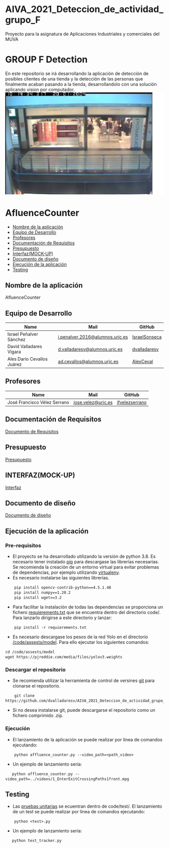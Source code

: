 # AIVA_2021_Deteccion_de_actividad_grupo_F
Proyecto para la asignatura de Aplicaciones Industriales y comerciales del MUVA



#  GROUP F Detection
En este repositorio se irá desarrollando la aplicación de detección de posibles clientes de una tienda y la detección de las personas que finalmente acaban pasando a la tienda, desarrollandolo con una solución aplicando vision por computador.
<img src="./images/CAPTURA.png">
 
 
# AfluenceCounter
 - [Nombre de la aplicación](#Nombre-de-la-aplicación)
 - [Equipo de Desarrollo](#Equipo-de-Desarrollo)
 - [Profesores](#Profesores)
 - [Documentación de Requisitos](#Documentación-de-Requisitos)
 - [Presupuesto](#Presupuesto)
 - [Interfaz(MOCK-UP)](#Interfaz(MOCK-UP))
 - [Documento de diseño](#Documeto-de-diseño)
 - [Ejecución de la aplicación](#Ejecución-de-la-aplicación)
 - [Testing](#Testing)






## Nombre de la aplicación ##
AfluenceCounter

## Equipo de Desarrollo ##
| Name | Mail | GitHub |
| ---- | ---- | ------ |
| Israel Peñalver Sánchez | i.penalver.2016@alumnos.urjc.es | [IsraelSonseca](https://github.com/IsraelSonseca) |
| David Valladares Vigara |	d.valladaresv@alumnos.urjc.es |	[dvalladaresv](https://github.com/dvalladaresv) |
| Ales Darío Cevallos Juárez |	ad.cevallos@alumnos.urjc.es |	[AlexCeval](https://github.com/AlexCeval) |

## Profesores ##
| Name | Mail | GitHub |
| ---- | ---- | ------ |
| José Francisco Vélez Serrano | jose.velez@urjc.es | [jfvelezserrano](https://github.com/jfvelezserrano) |


## Documentación de Requisitos ##
[Documento de Requisitos](./docs/RequisitosDRS.pdf)

## Presupuesto ##
[Presupuesto](./docs/Presupuesto.pdf)

## INTERFAZ(MOCK-UP) ##
[Interfaz](./docs/mockup.pdf)

## Documento de diseño ##
[Documento de diseño](./docs/documento_de_diseño.pdf)

## Ejecución de la aplicación ##  

### Pre-requisitos    
- El proyecto se ha desarrollado utilizando la versión de python 3.8. Es necesario tener instalado [pip](https://pypi.org/project/pip/) para descargase las librerías necesarias. Se recomienda la creación de un entorno virtual para evitar problemas de dependencias, por ejemplo utilizando [virtualenv](https://virtualenv.pypa.io/en/latest/).   
- Es necesario instalarse las siguientes librerías.   
~~~
    pip install opencv-contrib-python==4.5.1.48
    pip install numpy==1.20.2
    pip install wget==3.2
~~~ 
- Para facilitar la instalación de todas las dependencias se proporciona un fichero [requierements.txt](code/requierements.txt) que se encuentra dentro del directorio code/. Para lanzarlo dirigirse a este directorio y lanzar:
~~~
    pip install -r requierements.txt
~~~
- Es necesario descargase los pesos de la red Yolo en el directorio [/code/assests/model](/code/assests/model). Para ello ejecutar los siguientes comandos:
~~~ 
cd /code/assests/model 
wget https://pjreddie.com/media/files/yolov3.weights
~~~ 

### Descargar el repositorio
- Se recomienda utilizar la herramienta de control de versines [git](https://git-scm.com/) para clonarse el repositorio.  
~~~
    git clone https://github.com/dvalladaresv/AIVA_2021_Deteccion_de_actividad_grupo_F.git
~~~
- Si no desea instalarse git, puede descargarse el repositorio como un fichero comprimido .zip. 

### Ejecución

- El lanzamiento de la aplicación se puede realizar por línea de comandos ejecutando:

~~~
    python affluence_counter.py --video_path=<path_video>
~~~
- Un ejemplo de lanzamiento sería:
~~~
   python affluence_counter.py --video_path=../videos/1_EnterExitCrossingPaths1front.mpg
~~~

## Testing ##

- Las [pruebas unitarias](./code/test/) se ecuentran dentro de code/test/. El lanzamiento de un test se puede realizar por línea de comandos ejecutando:   
~~~
    python <test>.py
~~~ 

- Un ejemplo de lanzamiento sería:
~~~
   python test_tracker.py
~~~
    


